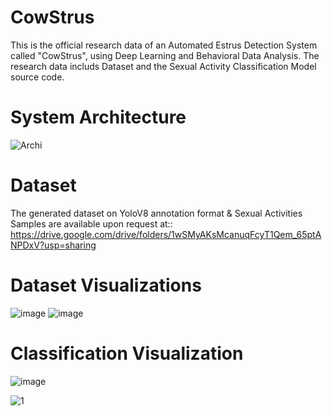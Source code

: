 # CowStrus
This is the official research data of an Automated Estrus Detection System called "CowStrus", using Deep Learning and Behavioral Data Analysis. The research data includs Dataset and the Sexual Activity Classification Model source code.

# System Architecture
![Archi](https://github.com/user-attachments/assets/9efd5ba9-20f8-4a70-8f70-0ab745fccb71)

# Dataset
The generated dataset on YoloV8 annotation format & Sexual Activities Samples are available upon request at:: https://drive.google.com/drive/folders/1wSMyAKsMcanuqFcyT1Qem_65ptANPDxV?usp=sharing

# Dataset Visualizations
![image](https://github.com/user-attachments/assets/ed9ff878-ab82-44d4-ad33-269142e0e2a8)
![image](https://github.com/user-attachments/assets/33bbe9eb-b11f-45c1-825f-0e04dc5804b9)

# Classification Visualization
![image](https://github.com/user-attachments/assets/b6827411-1a81-4d54-9dca-701d3d205e04)

![1](https://github.com/user-attachments/assets/a7569a0e-b9cb-4874-bf75-9fadb83e72a8)
